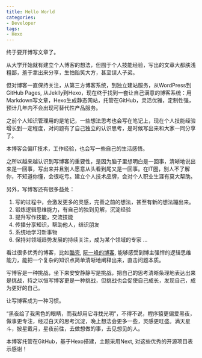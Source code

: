 ```yaml
---
title: Hello World
categories:
- Developer
tags:
- Hexo
---
```


终于要开博写文章了。

从大学开始就有建立个人博客的想法，但囿于个人技能经验，写出的文章大都肤浅粗鄙，羞于拿出来分享，生怕贻笑大方，甚至误人子弟。

但对博客一直保持关注，从第三方博客系统，到独立建站服务，从WordPress到GitHub Pages, 从Jeklly到Hexo，现在终于找到一套让自己满意的博客系统：用Markdown写文章，Hexo生成静态网站，托管在GitHub，灵活优雅，定制性强，预计几年内不会出现可替代性产品服务。

之前个人知识管理用的是笔记，一些想法思考也会写在笔记上，现在个人技能经验增长到一定程度，对问题有了自己独立的认识思考，是时候写出来和大家一同分享了。

本博客会偏IT技术，工作经验，也会写一些自己的生活感悟。

之所以越来越认识到写博客的重要性，是因为脑子里想明白是一回事，清晰地说出来是一回事，写出来并且别人愿意从头看到尾又是一回事。在IT圈，别人不了解你，不知道你懂，会很吃亏。建立个人技术品牌，会对个人职业生涯有莫大帮助。

另外，写博客还有很多益处：

1. 写的过程中，会激发更多的灵感，完善之前的想法，甚至有新的想法蹦出来。
2. 锻炼逻辑思维能力，有自己的独到见解，沉淀经验
3. 提升写作技能，交流技能
4. 传播分享知识，帮助他人，结识朋友
5. 系统地学习新事物
6. 保持对领域趋势发展的持续关注，成为某个领域的专家
...

看过很多优秀的博客，比如[酷壳](http://coolshell.cn/),  [阮一峰的博客](http://www.ruanyifeng.com/blog/), 能够感受到博主强悍的逻辑思维能力，能把一个复杂的知识点简单清晰地阐释出来，直击问题本质。

写博客是一种挑战，坐下来安安静静写是挑战，把自己的思考清晰条理地表达出来是挑战，持之以恒写博客更是一种挑战，但挑战也会促使自己成长，发现自己，成为更好的自己。

让写博客成为一种习惯。

“黑夜给了我黑色的眼睛，而我却用它寻找光明”，不得不说，程序猿更偏爱黑夜，做事更专注，经过白天的思考沉淀，晚上想法会更多一些，灵感更旺盛。满天星斗，披星戴月，星夜前往，去做想做的事，去见想见的人。

本博客托管在GitHub，基于Hexo搭建，主题采用Next, 对这些优秀的开源项目表示感谢！
